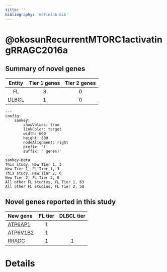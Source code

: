 ```yaml
---
title: ''
bibliography: 'morinlab.bib'
---
```


# @okosunRecurrentMTORC1activatingRRAGC2016a
## Summary of novel genes

|Entity| Tier 1 genes| Tier 2 genes|
|:-:|:-:|:-:|
|FL|3|0|
|DLBCL|1|0|
```mermaid
---
config:
    sankey:
        showValues: true
        linkColor: target
        width: 600
        height: 300
        nodeAlignment: right
        prefix: '('
        suffix: ' genes)'
---
sankey-beta
This study, New Tier 1, 3
New Tier 1, FL Tier 1, 3
This study, New Tier 2, 0
New Tier 2, FL Tier 2, 0
All other FL studies, FL Tier 1, 63
All other FL studies, FL Tier 2, 50
```


## Novel genes reported in this study

|New gene|FL tier|DLBCL tier|
|:-|:-:|:-:|
|[ATP6AP1](ATP6AP1)|1 | |
|[ATP6V1B2](ATP6V1B2)|1 | |
|[RRAGC](RRAGC)|1 |1 |

# Details

